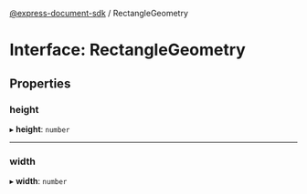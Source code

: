 [@express-document-sdk](../overview.md) / RectangleGeometry

# Interface: RectangleGeometry

## Properties

### height

▸ **height**: `number`

---

### width

▸ **width**: `number`
